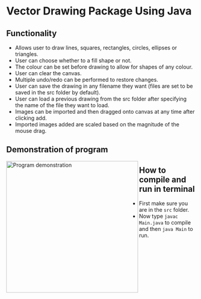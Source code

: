 # Vector Drawing Package Using Java                        

## Functionality
- Allows user to draw lines, squares, rectangles, circles, ellipses or triangles.
- User can choose whether to a fill shape or not.
- The colour can be set before drawing to allow for shapes of any colour.
- User can clear the canvas.
- Multiple undo/redo can be performed to restore changes.
- User can save the drawing in any filename they want (files are set to be saved in the src folder by default).
- User can load a previous drawing from the src folder after specifying the name of the file they want to load.
- Images can be imported and then dragged onto canvas at any time after clicking add.
- Imported images added are scaled based on the magnitude of the mouse drag.

## Demonstration of program  
<img align="left" alt = "Program demonstration" width="350px" src="https://i.imgflip.com/4nctab.gif" />

## How to  compile and run in terminal
- First make sure you are in the `src` folder.
- Now type `javac Main.java` to compile and then `java Main` to run.
